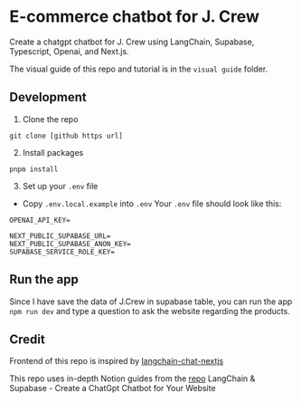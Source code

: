 # E-commerce chatbot for J. Crew

Create a chatgpt chatbot for J. Crew using LangChain, Supabase, Typescript, Openai, and Next.js. 


The visual guide of this repo and tutorial is in the `visual guide` folder.

## Development

1. Clone the repo

```
git clone [github https url]
```

2. Install packages

```
pnpm install
```

3. Set up your `.env` file

- Copy `.env.local.example` into `.env`
  Your `.env` file should look like this:

```
OPENAI_API_KEY=

NEXT_PUBLIC_SUPABASE_URL=
NEXT_PUBLIC_SUPABASE_ANON_KEY=
SUPABASE_SERVICE_ROLE_KEY=

```

## Run the app

Since I have save the data of J.Crew in supabase table, you can run the app `npm run dev` and type a question to ask the website regarding the products.

## Credit

Frontend of this repo is inspired by [langchain-chat-nextjs](https://github.com/zahidkhawaja/langchain-chat-nextjs)

This repo uses in-depth Notion guides from the [repo](https://thomasjfrank.com/) LangChain & Supabase - Create a ChatGpt Chatbot for Your Website
